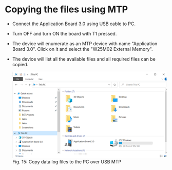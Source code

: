 # Copying the files using MTP

- Connect the Application Board 3.0 using USB cable to PC.
- Turn OFF and turn ON the board with T1 pressed.
- The device will enumerate as an MTP device with name "Application Board 3.0". Click on it and select the "W25M02 External Memory".
- The device will list all the available files and all required files can be copied.



  ![Image: Copy data log files to the PC over USB MTP](mtp_windows.png)
  Fig. 15: Copy data log files to the PC over USB MTP


